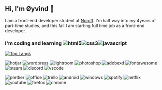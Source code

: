 ## Hi, I'm Øyvind 👋

I am a front-end developer student at <a href="http://www.noroff.no">Noroff</a>. I'm half way into my 4years of part-time studies, and this fall I am starting full time job as a front-end developer.

### I'm coding and learning ![html5](https://img.shields.io/badge/HTML5-E34F26?style=for-the-badge&logo=html5&logoColor=white)![css3](https://img.shields.io/badge/CSS3-1572B6?style=for-the-badge&logo=css3&logoColor=white)![javascript](https://img.shields.io/badge/JavaScript-323330?style=for-the-badge&logo=javascript&logoColor=F7DF1E)

[![Top Langs](https://github-readme-stats.vercel.app/api/top-langs/?username=oyhub&theme=city_lights&layout=compact)](https://github.com/anuraghazra/github-readme-stats)


![hotjar](https://img.shields.io/badge/hotjar-FD3A5C?style=for-the-badge&logo=hotjar&logoColor=white)
![wordpress](https://img.shields.io/badge/Wordpress-21759B?style=for-the-badge&logo=wordpress&logoColor=white)
![lightroom](https://img.shields.io/badge/Adobe%20Lightroom-31A8FF?style=for-the-badge&logo=Adobe%20Lightroom&logoColor=white)
![photoshop](https://img.shields.io/badge/Adobe%20Photoshop-31A8FF?style=for-the-badge&logo=Adobe%20Photoshop&logoColor=black)
![adobexd](https://img.shields.io/badge/Adobe%20XD-470137?style=for-the-badge&logo=Adobe%20XD&logoColor=#FF61F6)
![fontawesome](https://img.shields.io/badge/Font_Awesome-339AF0?style=for-the-badge&logo=fontawesome&logoColor=white)
![steam](https://img.shields.io/badge/Steam-000000?style=for-the-badge&logo=steam&logoColor=white)
![discord](https://img.shields.io/badge/Discord-5865F2?style=for-the-badge&logo=discord&logoColor=white)
![vscode](https://img.shields.io/badge/Visual_Studio_Code-0078D4?style=for-the-badge&logo=visual%20studio%20code&logoColor=white)



![prettier](https://img.shields.io/badge/prettier-1A2C34?style=for-the-badge&logo=prettier&logoColor=F7BA3E)
![office](https://img.shields.io/badge/Microsoft_Office-D83B01?style=for-the-badge&logo=microsoft-office&logoColor=white)
![trello](https://img.shields.io/badge/Trello-0052CC?style=for-the-badge&logo=trello&logoColor=white)
![android](https://img.shields.io/badge/Android-3DDC84?style=for-the-badge&logo=android&logoColor=white)
	![windows](https://img.shields.io/badge/Windows-0078D6?style=for-the-badge&logo=windows&logoColor=white)
![spotify](https://img.shields.io/badge/Spotify-1ED760?&style=for-the-badge&logo=spotify&logoColor=white)
![netflix](https://img.shields.io/badge/Netflix-E50914?style=for-the-badge&logo=netflix&logoColor=white)
![youtube](https://img.shields.io/badge/YouTube-FF0000?style=for-the-badge&logo=youtube&logoColor=white)
![firefox](https://img.shields.io/badge/Firefox_Browser-FF7139?style=for-the-badge&logo=Firefox-Browser&logoColor=white)
![chrome](https://img.shields.io/badge/Google_chrome-4285F4?style=for-the-badge&logo=Google-chrome&logoColor=white)

